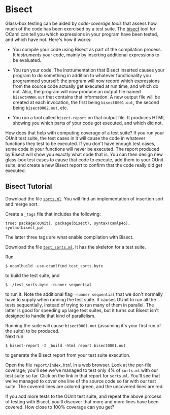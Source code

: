 # Bisect

Glass-box testing can be aided by *code-coverage tools* that assess
how much of the code has been exercised by a test suite.  The 
[bisect][] tool for OCaml can tell you which expressions in your
program have been tested, and which have not.
Here's how it works:

[bisect]: http://bisect.x9c.fr/

- You compile your code using Bisect as part of the compilation process.
  It *instruments* your code, mainly by inserting additional 
  expressions to be evaluated.
  
- You run your code.  The instrumentation that Bisect inserted causes
  your program to do something in addition to whatever functionality
  you programmed yourself:  the program will now record which
  expressions from the source code actually get executed at run time,
  and which do not.  Also, the program will now produce an output
  file named `bisectNNNN.out` that contains that information.
  A new output file will be created at each invocation, the first
  being `bisect0001.out`, the second being `bisect0002.out`, etc.
  
- You run a tool called `bisect-report` on that output file.  It
  produces HTML showing you which parts of your code got executed,
  and which did not.
  
How does that help with computing coverage of a test suite?  If you
run your OUnit test suite, the test cases in it will cause the code in
whatever functions they test to be executed.  If you don't have 
enough test cases, some code in your functions will never be
executed.  The report produced by Bisect will show you exactly
what code that is.  You can then design new glass-box test cases
to cause that code to execute, add them to your OUnit suite,
and create a new Bisect report to confirm that the code really
did get executed.

## Bisect Tutorial

Download the file [`sorts.ml`](sorts.ml).  You will
find an implementation of insertion sort and merge sort.

Create a `_tags` file that includes the following:
```
true: package(oUnit), package(bisect), syntax(camlp4o), syntax(bisect_pp)
```
The latter three tags are what enable compilation with Bisect.

Download the file [`test_sorts.ml`](test_sorts.ml).  It has the skeleton
for a test suite.

Run 
```
$ ocamlbuild -use-ocamlfind test_sorts.byte
``` 
to build the test suite, and 
```
$ ./test_sorts.byte -runner sequential
```
to run it. Note the additional flag `-runner sequential` that we don't normally
have to supply when running the test suite.  It causes OUnit to run all the
tests sequentially, instead of trying to run many of them in parallel.  The latter
is good for speeding up large test suites, but it turns out Bisect isn't designed
to handle that kind of parallelism.

Running the suite will cause `bisect0001.out` (assuming it's your first
run of the suite) to be produced.  
Next run 
```
$ bisect-report -I _build -html report bisect0001.out
``` 
to generate the Bisect report from your test suite
execution.  

Open the file `report/index.html` in a web browser.  Look at the
per-file coverage; you'll see we've managed to test only 4% of
`sorts.ml` with our test suite so far. Click on the link in that report
for `sorts.ml`. You'll see that we've managed to cover one line of the
source code so far with our test suite.  The covered lines are colored
green, and the uncovered lines are red.

If you add more tests to the OUnit test suite, and repeat the above
process of testing with Bisect, you'll discover that more and more
lines have been covered.  How close to 100% coverage can you get?

